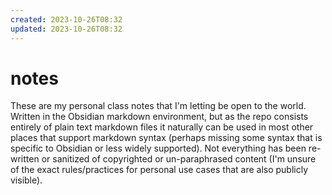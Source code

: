 ```yaml
---
created: 2023-10-26T08:32
updated: 2023-10-26T08:32
---
```

# notes
These are my personal class notes that I'm letting be open to the world. Written in the Obsidian markdown environment, but as the repo consists entirely of plain text markdown files it naturally can be used in most other places that support markdown syntax (perhaps missing some syntax that is specific to Obsidian or less widely supported).
Not everything has been re-written or sanitized of copyrighted or un-paraphrased content (I'm unsure of the exact rules/practices for personal use cases that are also publicly visible).
